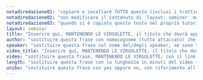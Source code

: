 ```yaml
---
notadiredazione01: "copiare e incollare TUTTO questo (inclusi i trattini) nel proprio tutorial markdown"
notadiredazione02: "non modificare il contenuto di 'layout: seminar' ma solo i successivi secondo quanto indicato"
notadiredazione03: "quando si è copiato questo testo nel proprio tutorial markdown, le 3 righe con note di redazione possono essere cancellate"
layout: seminar
title: "Inserire qui, MANTENENDO LE VIRGOLETTE, il titolo che dovrà apparire come titolo del tutorial markdown"
author: "sostituire questa frase con nomecognome (tutto attaccato) che serve come identificativo per la pagina personale del redattore tutorial"
speaker: "sostituire questa frase col nome del/degli speaker, se sono tanti il nome metterlo puntato e separarli con virgola"
video_title: "Inserire qui, MANTENENDO LE VIRGOLETTE, il titolo che dovrà apparire come titolo del video"
video: "sostituire questa frase, MANTENENDO LE VIRGOLETTE, con il link al video in teams"
length: "sostituire questa frase con la lunghezza in minuti del video tagliato"
unibo: "sostituire questa frase con yes oppure no, con riferimento all'appartenenza ad unibo da parte del Redattore"
---
```

